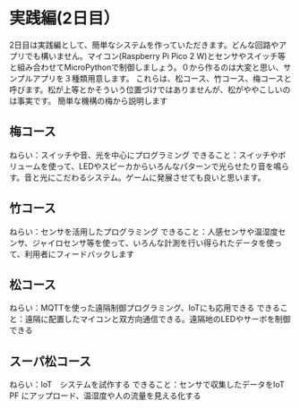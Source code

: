 # 実践編(2日目）
2日目は実践編として、簡単なシステムを作っていただきます。どんな回路やアプリでも構いません。マイコン(Raspberry Pi Pico 2 W)とセンサやスイッチ等と組み合わせてMicroPythonで制御しましょう。０から作るのは大変と思い、サンプルアプリを３種類用意します。
これらは、松コース、竹コース、梅コースと呼びます。松が上等とかそういう位置づけではありませんが、松がややこしいのは事実です。
簡単な機構の梅から説明します

## 梅コース
ねらい：スイッチや音、光を中心にプログラミング
できること：スイッチやボリュームを使って、LEDやスピーカからいろんなパターンで光らせたり音を鳴らす。音と光にこだわるシステム。ゲームに発展させても良いと思います。

## 竹コース
ねらい：センサを活用したプログラミング
できること：人感センサや温湿度センサ、ジャイロセンサ等を使って、いろんな計測を行い得られたデータを使って、利用者にフィードバックします

## 松コース
ねらい：MQTTを使った遠隔制御プログラミング、IoTにも応用できる
できること：遠隔に配置したマイコンと双方向通信できる。遠隔地のLEDやサーボを制御できる

## スーパ松コース
ねらい：IoT　システムを試作する
できること：センサで収集したデータをIoT PF にアップロード、温湿度や人の流量を見える化する

